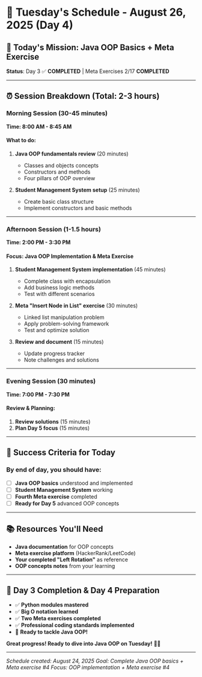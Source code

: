 # 📅 Tuesday's Schedule - August 26, 2025 (Day 4)

## 🎯 **Today's Mission: Java OOP Basics + Meta Exercise**

**Status**: Day 3 ✅ **COMPLETED** | Meta Exercises 2/17 **COMPLETED**

---

## ⏰ **Session Breakdown (Total: 2-3 hours)**

### **Morning Session (30-45 minutes)**
**Time: 8:00 AM - 8:45 AM**

#### **What to do:**
1. **Java OOP fundamentals review** (20 minutes)
   - Classes and objects concepts
   - Constructors and methods
   - Four pillars of OOP overview

2. **Student Management System setup** (25 minutes)
   - Create basic class structure
   - Implement constructors and basic methods

---

### **Afternoon Session (1-1.5 hours)**
**Time: 2:00 PM - 3:30 PM**

#### **Focus: Java OOP Implementation & Meta Exercise**

1. **Student Management System implementation** (45 minutes)
   - Complete class with encapsulation
   - Add business logic methods
   - Test with different scenarios

2. **Meta "Insert Node in List" exercise** (30 minutes)
   - Linked list manipulation problem
   - Apply problem-solving framework
   - Test and optimize solution

3. **Review and document** (15 minutes)
   - Update progress tracker
   - Note challenges and solutions

---

### **Evening Session (30 minutes)**
**Time: 7:00 PM - 7:30 PM**

#### **Review & Planning:**
1. **Review solutions** (15 minutes)
2. **Plan Day 5 focus** (15 minutes)

---

## 🎯 **Success Criteria for Today**

### **By end of day, you should have:**
- [ ] **Java OOP basics** understood and implemented
- [ ] **Student Management System** working
- [ ] **Fourth Meta exercise** completed
- [ ] **Ready for Day 5** advanced OOP concepts

---

## 📚 **Resources You'll Need**

- **Java documentation** for OOP concepts
- **Meta exercise platform** (HackerRank/LeetCode)
- **Your completed "Left Rotation"** as reference
- **OOP concepts notes** from your learning

---

## 🎉 **Day 3 Completion & Day 4 Preparation**

- ✅ **Python modules mastered**
- ✅ **Big O notation learned**
- ✅ **Two Meta exercises completed**
- ✅ **Professional coding standards implemented**
- 🚀 **Ready to tackle Java OOP!**

**Great progress! Ready to dive into Java OOP on Tuesday!** 🚀✨

---

*Schedule created: August 24, 2025*
*Goal: Complete Java OOP basics + Meta exercise #4*
*Focus: OOP implementation + Meta exercise #4*
